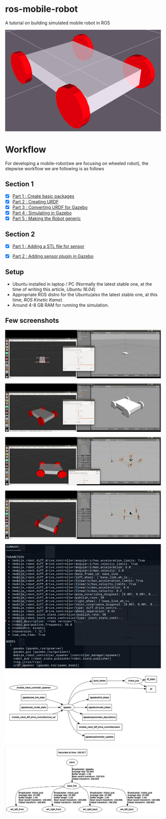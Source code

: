 # ros-mobile-robot
A tutorial on building simulated mobile robot in ROS

![im](doc/im1.png)


# Workflow
For developing a mobile-robot(we are focusing on wheeled robot), the stepwise workflow we are following is as follows

## Section 1
- [x] [Part 1 : Create basic packages](doc/create_ros_package.md)
- [x] [Part 2 : Creating URDF](doc/creating_urdf.md)
- [x] [Part 3 : Converting URDF for Gazebo](doc/converting_urdf.md)
- [x] [Part 4 : Simulating in Gazebo](doc/simulating.md)
- [x] [Part 5 : Making the Robot generic](doc/generic.md)

## Section 2
- [x] [Part 1 : Adding a STL file for sensor](doc/adding_stl.md)
- [x] [Part 2 : Adding sensor plugin in Gazebo](doc/adding_sensor.md)


## Setup
- Ubuntu installed in laptop / PC (Normally the latest stable one, at the time of writing this article, *Ubuntu 16.04*)
- Appropriate ROS distro for the Ubuntu(also the latest stable one, at this time, *ROS Kinetic Kame*)
- Around 4-8 GB RAM for running the simulation.

## Few screenshots

[![im](doc/sc1.png)](doc/sc1.png)

[![im](doc/sc2.png)](doc/sc2.png)

[![im](doc/sc3.png)](doc/sc3.png)

[![im](doc/sc4.png)](doc/sc4.png)

[![im](doc/nodes.png)](doc/nodes.png)

[![im](doc/graph.png)](doc/graph.png)

[![im](doc/graph2.png)](doc/graph2.png)
